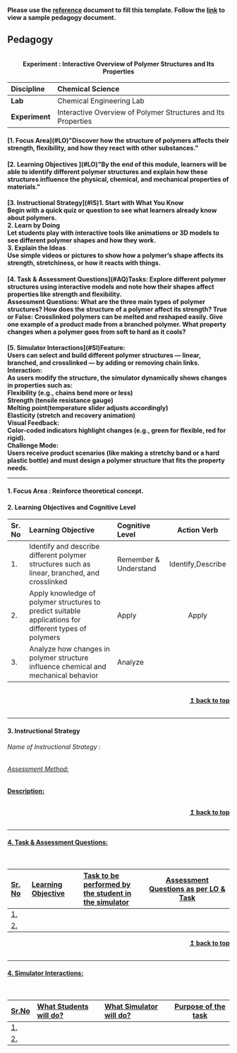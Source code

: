 #### Please use the [reference](https://github.com/virtual-labs/ph3-exp-dev-process/blob/main/pedagogy/README.org) document to fill this template.  Follow the [link](https://github.com/virtual-labs/ph3-exp-dev-process/tree/main/sample/pedagogy) to view a sample pedagogy document.

## Pedagogy
<p align="center">


<br>
<b> Experiment : Interactive Overview of Polymer Structures and Its Properties <a name="top"></a> <br>
</p>

<b>Discipline | Chemical Science <b> 
:--|:--|
<b> Lab | Chemical Engineering Lab<b> 
<b> Experiment|  Interactive Overview of Polymer Structures and Its Properties   <b> 


<h4> [1. Focus Area](#LO)"Discover how the structure of polymers affects their strength, flexibility, and how they react with other substances."
<h4> [2. Learning Objectives ](#LO)"By the end of this module, learners will be able to identify different polymer structures and explain how these structures influence the physical, chemical, and mechanical properties of materials."
<h4> [3. Instructional Strategy](#IS)<b>1. Start with What You Know</b> <br> Begin with a quick quiz or question to see what learners already know about polymers.<br> <b>2. Learn by Doing</b><br> Let students play with interactive tools like animations or 3D models to see different polymer shapes and how they work.<br><b>3. Explain the Ideas</b><br> Use simple videos or pictures to show how a polymer’s shape affects its strength, stretchiness, or how it reacts with things.<br> 
<h4> [4. Task & Assessment Questions](#AQ)Tasks: Explore different polymer structures using interactive models and note how their shapes affect properties like strength and flexibility.<br>Assessment Questions: What are the three main types of polymer structures? How does the structure of a polymer affect its strength? True or False: Crosslinked polymers can be melted and reshaped easily. Give one example of a product made from a branched polymer. What property changes when a polymer goes from soft to hard as it cools?
<h4> [5. Simulator Interactions](#SI)Feature:<br>Users can select and build different polymer structures — linear, branched, and crosslinked — by adding or removing chain links.<br>Interaction:<br>As users modify the structure, the simulator dynamically shows changes in properties such as:
<br>Flexibility (e.g., chains bend more or less) <br> Strength (tensile resistance gauge)<br>Melting point(temperature slider adjusts accordingly)<br>Elasticity (stretch and recovery animation)
<br>Visual Feedback:<br>  Color-coded indicators highlight changes (e.g., green for flexible, red for rigid). <br>Challenge Mode:<br>  Users receive product scenarios (like making a stretchy band or a hard plastic bottle) and must design a polymer structure that fits the property needs.
<hr>

<a name="LO"></a>
#### 1. Focus Area : Reinforce theoretical concept.

#### 2. Learning Objectives and Cognitive Level


Sr. No |	Learning Objective	| Cognitive Level | Action Verb
:--|:--|:--|:-:
1.| Identify and describe different polymer structures such as linear, branched, and crosslinked   |Remember & Understand    |   Identify,Describe 
2.| Apply knowledge of polymer structures to predict suitable applications for different types of polymers   |Apply   | Apply  
3.| Analyze how changes in polymer structure influence chemical and mechanical behavior | Analyze   |   

<br/>
<div align="right">
    <b><a href="#top">↥ back to top</a></b>
</div>
<br/>
<hr>

<a name="IS"></a>
#### 3. Instructional Strategy
###### Name of Instructional Strategy  :    <u>   
###### Assessment Method:   

<u> <b>Description: </b>    </u>
<br>
    

<br/>
<div align="right">
    <b><a href="#top">↥ back to top</a></b>
</div>
<br/>
<hr>

<a name="AQ"></a>
#### 4. Task & Assessment Questions:

  
<br>

Sr. No |	Learning Objective	| Task to be performed by <br> the student  in the simulator | Assessment Questions as per LO & Task
:--|:--|:--|:-:
1.|   <br>  |   <br>  | <br> 
2.|   <br>  |   <br>  | <br> 


<div align="right">
    <b><a href="#top">↥ back to top</a></b>
</div>
<br/>
<hr>

<a name="SI"></a>

#### 4. Simulator Interactions:
<br>

Sr.No | What Students will do? |	What Simulator will do?	| Purpose of the task
:--|:--|:--|:--:
1.|  <br> | <br> |   
2.|  <br> | <br> |
